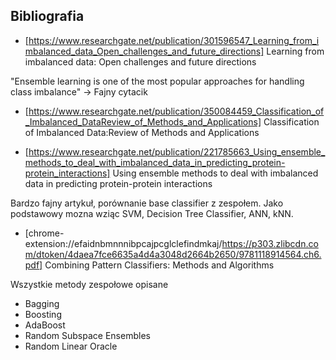 ## Bibliografia
* [https://www.researchgate.net/publication/301596547_Learning_from_imbalanced_data_Open_challenges_and_future_directions] Learning from imbalanced data: Open challenges and future directions 

"Ensemble learning is one of the most popular approaches for handling class imbalance" -> Fajny cytacik

* [https://www.researchgate.net/publication/350084459_Classification_of_Imbalanced_DataReview_of_Methods_and_Applications] Classification of Imbalanced Data:Review of Methods and Applications

* [https://www.researchgate.net/publication/221785663_Using_ensemble_methods_to_deal_with_imbalanced_data_in_predicting_protein-protein_interactions] Using ensemble methods to deal with imbalanced data in predicting protein-protein interactions

Bardzo fajny artykuł, porównanie base classifier z zespołem. Jako podstawowy mozna wziąc SVM, Decision Tree Classifier, ANN, kNN.

* [chrome-extension://efaidnbmnnnibpcajpcglclefindmkaj/https://p303.zlibcdn.com/dtoken/4daea7fce6635a4d4a3048d2664b2650/9781118914564.ch6.pdf] Combining Pattern Classifiers: Methods and Algorithms

Wszystkie metody zespołowe opisane
* Bagging
* Boosting
* AdaBoost
* Random Subspace Ensembles
* Random Linear Oracle

